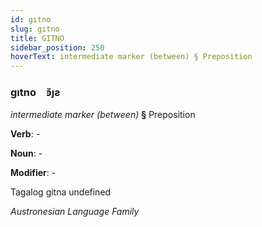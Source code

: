 ```yaml
---
id: gıtno
slug: gıtno
title: GITNO
sidebar_position: 250
hoverText: intermediate marker (between) § Preposition
---
```


### gıtno&emsp;<span kind="abugida">ꜿ̆ȷƨ</span>

*intermediate marker (between)* **§** Preposition

**Verb**: -

**Noun**: -

**Modifier**: -

Tagalog gitna undefined

*Austronesian Language Family*